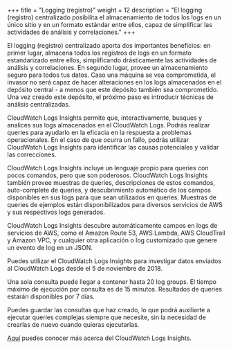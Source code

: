 +++
title = "Logging (registro)"
weight = 12
description = "El logging (registro) centralizado posibilita el almacenamiento de todos los logs en un único sitio y en un formato estándar entre ellos, capaz de simplificar las actividades de análisis y correlaciones."
+++

El logging (registro) centralizado aporta dos importantes beneficios: en primer lugar, almacena todos los registros de logs en un formato estandarizado entre ellos, simplificando drásticamente las actividades de análisis y correlaciones. En segundo lugar, provee un almacenamiento seguro para todos tus datos. Caso una máquina se vea comprometida, el invasor no será capaz de hacer alteraciones en los logs almacenados en el depósito central - a menos que este depósito también sea comprometido. 
Una vez creado este depósito, el próximo paso es introducir técnicas de análisis centralizadas. 

CloudWatch Logs Insights permite que, interactivamente, busques y analices sus logs almacenados en el CloudWatch Logs. Podrás realizar queries para ayudarlo en la eficacia en la respuesta a problemas operacionales. En el caso de que ocurra un fallo, podrás utilizar CloudWatch Logs Insights para identificar las causas potenciales y validar las correcciones. 

CloudWatch Logs Insights incluye un lenguaje propio para queries con pocos comandos, pero que son poderosos. CloudWatch Logs Insights también provee muestras de queries, descripciones de estos comandos, auto-complete de queries, y descubrimiento automático de los campos disponibles en sus logs para que sean utilizados en queries. Muestras de queries de ejemplos están disponibilizados para diversos servicios de AWS y sus respectivos logs generados.

CloudWatch Logs Insights descubre automáticamente campos en logs de servicios de AWS, como el Amazon Route 53, AWS Lambda, AWS CloudTrail y Amazon VPC, y cualquier otra aplicación o log customizado que genere un evento de log en un JSON.

Puedes utilizar el CloudWatch Logs Insights para investigar datos enviados al CloudWatch Logs desde el 5 de noviembre de 2018.

Una sola consulta puede llegar a contener hasta 20 log groups. El tiempo máximo de ejecución por consulta es de 15 minutos. Resultados de queries estarán disponibles por 7 días.

Puedes guardar las consultas que haz creado, lo que podrá auxiliarte a ejecutar queries complejas siempre que necesite, sin la necesidad de crearlas de nuevo cuando quieras ejecutarlas.

[Aquí](https://docs.aws.amazon.com/AmazonCloudWatch/latest/logs/AnalyzingLogData.html) puedes conocer más acerca del CloudWatch Logs Insights. 
